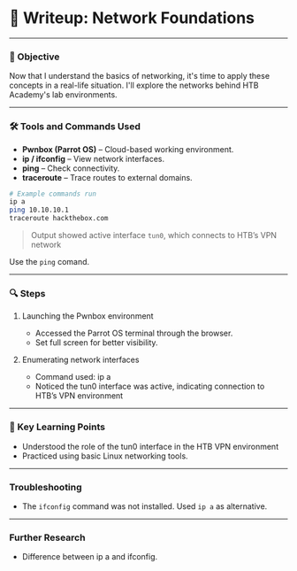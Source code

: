 # 🧪 Writeup: Network Foundations

---

### 🧠 Objective

Now that I understand the basics of networking, it's time to apply these concepts in a real-life situation. I'll explore the networks behind HTB Academy's lab environments.

---

### 🛠️ Tools and Commands Used

- **Pwnbox (Parrot OS)** – Cloud-based working environment.
- **ip / ifconfig** – View network interfaces.
- **ping** – Check connectivity.
- **traceroute** – Trace routes to external domains.

```bash
# Example commands run
ip a
ping 10.10.10.1
traceroute hackthebox.com
```
> Output showed active interface `tun0`, which connects to HTB’s VPN network

Use the `ping` comand.

---

### 🔍 Steps

1. Launching the Pwnbox environment
    - Accessed the Parrot OS terminal through the browser.
    - Set full screen for better visibility.

2. Enumerating network interfaces
    - Command used: ip a
    - Noticed the tun0 interface was active, indicating connection to HTB’s VPN environment

---

### 📌 Key Learning Points

- Understood the role of the tun0 interface in the HTB VPN environment
- Practiced using basic Linux networking tools.

---

### Troubleshooting

- The `ifconfig` command was not installed. Used `ip a` as alternative.

---

### Further Research

- Difference between ip a and ifconfig.
